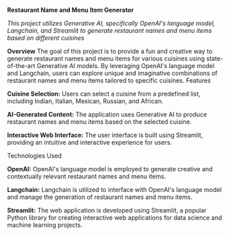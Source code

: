 **Restaurant Name and Menu Item Generator**

*This project utilizes Generative AI, specifically OpenAI's language model, Langchain, and Streamlit to generate restaurant names and menu items based on different cuisines*

**Overview**
The goal of this project is to provide a fun and creative way to generate restaurant names and menu items for various cuisines using state-of-the-art Generative AI models. By leveraging OpenAI's language model and Langchain, users can explore unique and imaginative combinations of restaurant names and menu items tailored to specific cuisines.
Features

**Cuisine Selection:** Users can select a cuisine from a predefined list, including Indian, Italian, Mexican, Russian, and African.

**AI-Generated Content:** The application uses Generative AI to produce restaurant names and menu items based on the selected cuisine.

**Interactive Web Interface:** The user interface is built using Streamlit, providing an intuitive and interactive experience for users.

Technologies Used

**OpenAI:** OpenAI's language model is employed to generate creative and contextually relevant restaurant names and menu items.

**Langchain:** Langchain is utilized to interface with OpenAI's language model and manage the generation of restaurant names and menu items.

**Streamlit:** The web application is developed using Streamlit, a popular Python library for creating interactive web applications for data science and machine learning projects.
